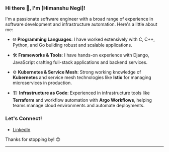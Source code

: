 ### Hi there 👋, I'm [Himanshu Negi]!

I'm a passionate software engineer with a broad range of experience in software development and infrastructure automation. Here's a little about me:

- 🌐 **Programming Languages**: I have worked extensively with C, C++, Python, and Go building robust and scalable applications.
  
- 🛠️ **Frameworks & Tools**: I have hands-on experience with Django, JavaScript crafting full-stack applications and backend services.

- ⚙️ **Kubernetes & Service Mesh**: Strong working knowledge of **Kubernetes** and service mesh technologies like **Istio** for managing microservices in production.

- 🏗️ **Infrastructure as Code**: Experienced in infrastructure tools like **Terraform** and workflow automation with **Argo Workflows**, helping teams manage cloud environments and automate deployments.


### Let's Connect!
- [LinkedIn](https://in.linkedin.com/in/himanshu-negi-18695a12b) 


Thanks for stopping by! 😊

---
